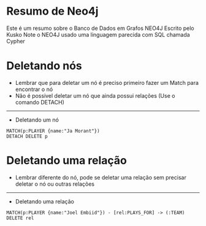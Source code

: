 # Resumo de Neo4j

Este é um resumo sobre o Banco de Dados em Grafos NEO4J
Escrito pelo Kusko
Note o NEO4J usado uma linguagem parecida com SQL chamada Cypher

# Deletando nós

* Lembrar que para deletar um nó é preciso primeiro fazer um Match para encontrar o nó
* Não é possivel deletar um nó que ainda possui relações (Use o comando DETACH)

---------

* Deletando um nó
```
MATCH(p:PLAYER {name:"Ja Morant"})
DETACH DELETE p
```

# Deletando uma relação

* Lembrar diferente do nó, pode se deletar uma relação sem precisar deletar o nó ou outras relações

-----------------

* Deletando uma relação
```
MATCH(p:PLAYER {name:"Joel Embiid"}) - [rel:PLAYS_FOR] -> (:TEAM)
DELETE rel
```

